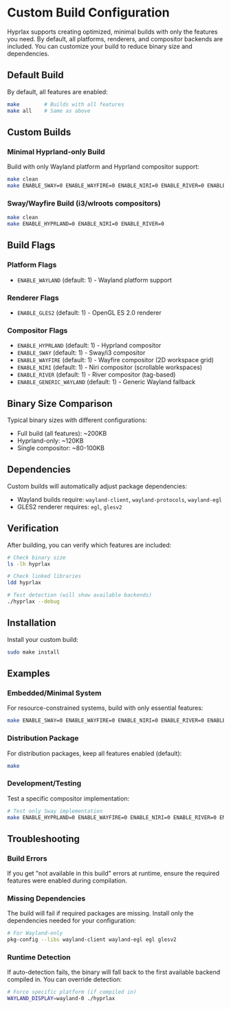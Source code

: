 # Custom Build Configuration

Hyprlax supports creating optimized, minimal builds with only the features you need. By default, all platforms, renderers, and compositor backends are included. You can customize your build to reduce binary size and dependencies.

## Default Build

By default, all features are enabled:
```bash
make        # Builds with all features
make all    # Same as above
```

## Custom Builds

### Minimal Hyprland-only Build
Build with only Wayland platform and Hyprland compositor support:
```bash
make clean
make ENABLE_SWAY=0 ENABLE_WAYFIRE=0 ENABLE_NIRI=0 ENABLE_RIVER=0 ENABLE_GENERIC_WAYLAND=0
```

### Sway/Wayfire Build (i3/wlroots compositors)
```bash
make clean
make ENABLE_HYPRLAND=0 ENABLE_NIRI=0 ENABLE_RIVER=0
```

## Build Flags

### Platform Flags
- `ENABLE_WAYLAND` (default: 1) - Wayland platform support

### Renderer Flags
- `ENABLE_GLES2` (default: 1) - OpenGL ES 2.0 renderer

### Compositor Flags
- `ENABLE_HYPRLAND` (default: 1) - Hyprland compositor
- `ENABLE_SWAY` (default: 1) - Sway/i3 compositor
- `ENABLE_WAYFIRE` (default: 1) - Wayfire compositor (2D workspace grid)
- `ENABLE_NIRI` (default: 1) - Niri compositor (scrollable workspaces)
- `ENABLE_RIVER` (default: 1) - River compositor (tag-based)
- `ENABLE_GENERIC_WAYLAND` (default: 1) - Generic Wayland fallback

## Binary Size Comparison

Typical binary sizes with different configurations:
- Full build (all features): ~200KB
- Hyprland-only: ~120KB
- Single compositor: ~80-100KB

## Dependencies

Custom builds will automatically adjust package dependencies:
- Wayland builds require: `wayland-client`, `wayland-protocols`, `wayland-egl`
- GLES2 renderer requires: `egl`, `glesv2`

## Verification

After building, you can verify which features are included:
```bash
# Check binary size
ls -lh hyprlax

# Check linked libraries
ldd hyprlax

# Test detection (will show available backends)
./hyprlax --debug
```

## Installation

Install your custom build:
```bash
sudo make install
```

## Examples

### Embedded/Minimal System
For resource-constrained systems, build with only essential features:
```bash
make ENABLE_SWAY=0 ENABLE_WAYFIRE=0 ENABLE_NIRI=0 ENABLE_RIVER=0 ENABLE_GENERIC_WAYLAND=0
```

### Distribution Package
For distribution packages, keep all features enabled (default):
```bash
make
```

### Development/Testing
Test a specific compositor implementation:
```bash
# Test only Sway implementation
make ENABLE_HYPRLAND=0 ENABLE_WAYFIRE=0 ENABLE_NIRI=0 ENABLE_RIVER=0 ENABLE_GENERIC_WAYLAND=0
```

## Troubleshooting

### Build Errors
If you get "not available in this build" errors at runtime, ensure the required features were enabled during compilation.

### Missing Dependencies
The build will fail if required packages are missing. Install only the dependencies needed for your configuration:
```bash
# For Wayland-only
pkg-config --libs wayland-client wayland-egl egl glesv2

```

### Runtime Detection
If auto-detection fails, the binary will fall back to the first available backend compiled in. You can override detection:
```bash
# Force specific platform (if compiled in)
WAYLAND_DISPLAY=wayland-0 ./hyprlax
```